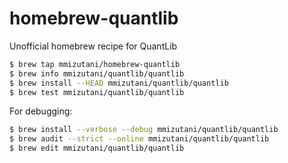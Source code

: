 # homebrew-quantlib

Unofficial homebrew recipe for QuantLib

```sh
$ brew tap mmizutani/homebrew-quantlib
$ brew info mmizutani/quantlib/quantlib
$ brew install --HEAD mmizutani/quantlib/quantlib
$ brew test mmizutani/quantlib/quantlib
```

For debugging:

```sh
$ brew install --verbose --debug mmizutani/quantlib/quantlib
$ brew audit --strict --online mmizutani/quantlib/quantlib
$ brew edit mmizutani/quantlib/quantlib
```